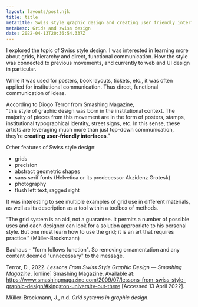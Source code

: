```yaml
---
layout: layouts/post.njk
title: title
metaTitle: Swiss style graphic design and creating user friendly interfaces
metaDesc: Grids and swiss design
date: 2022-04-13T20:36:54.337Z
---
```

I explored the topic of Swiss style design. I was interested in learning more about grids, hierarchy and direct, functional communication. How the style was connected to previous movements, and currently to web and UI design in particular.

While it was used for posters, book layouts, tickets, etc., it was often applied for institutional communication. Thus direct, functional communication of ideas.

According to Diogo Terror from Smashing Magazine, \
"this style of graphic design was born in the institutional context. The majority of pieces from this movement are in the form of posters, stamps, institutional typographical identity, street signs, etc. In this sense, these artists are leveraging much more than just top-down communication, they’re **creating user-friendly interfaces**.”

Other features of Swiss style design:

* grids
* precision
* abstract geometric shapes
* sans serif fonts (Helvetica or its predecessor Akzidenz Grotesk)
* photography
* flush left text, ragged right

It was interesting to see multiple examples of grid use in different materials, as well as its description as a tool within a toolbox of methods. 

“The grid system is an aid, not a guarantee. It permits a number of possible uses and each designer can look for a solution appropriate to his personal style. But one must learn how to use the grid; it is an art that requires practice.” (Müller-Brockmann)





Bauhaus - "form follows function". So removing ornamentation and any content deemed "unnecessary" to the message.

Terror, D., 2022. *Lessons From Swiss Style Graphic Design — Smashing Magazine*. \[online] Smashing Magazine. Available at: <https://www.smashingmagazine.com/2009/07/lessons-from-swiss-style-graphic-design/#kingston-university-out-there> \[Accessed 13 April 2022].

Müller-Brockmann, J., n.d. *Grid systems in graphic design*.